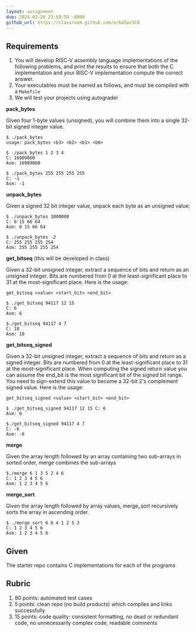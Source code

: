 ```yaml
---
layout: assignment
due: 2024-02-26 23:59:59 -0800
github_url: https://classroom.github.com/a/ba5wc5CO
---
```


## Requirements

1. You will develop RISC-V assembly language implementations of the following problems, and print the results to ensure that both the C implementation and your RISC-V implementation compute the correct answer.
1. Your executables must be named as follows, and must be compiled with a `Makefile`
1. We will test your projects using autograder

**pack_bytes**

Given four 1-byte values (unsigned), you will combine them into a single 32-bit signed integer value.

    $ ./pack_bytes
    usage: pack_bytes <b3> <b2> <b1> <b0>

    $ ./pack_bytes 1 2 3 4
    C: 16909060
    Asm: 16909060

    $ ./pack_bytes 255 255 255 255
    C: -1
    Asm: -1

**unpack_bytes**

Given a signed 32 bit integer value, unpack each byte as an unsigned value:

    $ ./unpack_bytes 1000000
    C: 0 15 66 64
    Asm: 0 15 66 64

    $ ./unpack_bytes -2
    C: 255 255 255 254
    Asm: 255 255 255 254

**get_bitseq** (this will be developed in class)

Given a 32-bit unsigned integer, extract a sequence of bits and return as an unsigned integer. Bits are numbered from 0 at the least-significant place to 31 at the most-significant place. Here is the usage:

`get_bitseq <value> <start_bit> <end_bit> `

    $ ./get_bitseq 94117 12 15 
    C: 6
    Asm: 6

    $./get_bitseq 94117 4 7
    C: 10
    Asm: 10

**get_bitseq_signed**

Given a 32-bit unsigned integer, extract a sequence of bits and return as a signed integer. Bits are numbered from 0 at the least-significant place to 31 at the most-significant place. When computing the signed return value you can assume the end_bit is the most significant bit of the signed bit range. You need to sign-extend this value to become a 32-bit 2's complement signed value. Here is the usage:

`get_bitseq_signed <value> <start_bit> <end_bit>`

    $ ./get_bitseq_signed 94117 12 15 C: 6
    Asm: 6

    $./get_bitseq_signed 94117 4 7
    C: -6
    Asm: -6

**merge**

Given the array length followed by an array containing two sub-arrays in sorted order, merge combines the sub-arrays

    $./merge 6 1 3 5 2 4 6
    C: 1 2 3 4 5 6
    Asm: 1 2 3 4 5 6

**merge_sort**

Given the array length followed by array values, merge_sort recursively sorts the array in ascending order.

    $ ./merge_sort 6 6 4 1 2 5 3
    C: 1 2 3 4 5 6
    Asm: 1 2 3 4 5 6

## Given

The starter repo contains C implementations for each of the programs

## Rubric

1. 80 points: automated test cases
1. 5 points: clean repo (no build products) which compiles and links successfully
1. 15 points: code quality: consistent formatting, no dead or redundant code, no unnecessarily complex code, readable comments

